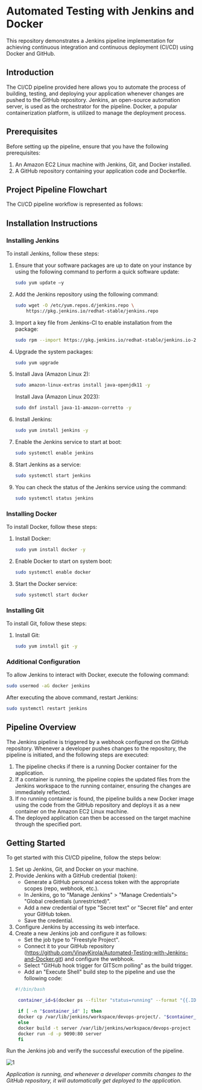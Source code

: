 # Automated Testing with Jenkins and Docker

This repository demonstrates a Jenkins pipeline implementation for achieving continuous integration and continuous deployment (CI/CD) using Docker and GitHub.

## Introduction

The CI/CD pipeline provided here allows you to automate the process of building, testing, and deploying your application whenever changes are pushed to the GitHub repository. Jenkins, an open-source automation server, is used as the orchestrator for the pipeline. Docker, a popular containerization platform, is utilized to manage the deployment process.

## Prerequisites

Before setting up the pipeline, ensure that you have the following prerequisites:

1. An Amazon EC2 Linux machine with Jenkins, Git, and Docker installed.
2. A GitHub repository containing your application code and Dockerfile.

## Project Pipeline Flowchart

The CI/CD pipeline workflow is represented as follows:


## Installation Instructions

### Installing Jenkins

To install Jenkins, follow these steps:

1. Ensure that your software packages are up to date on your instance by using the following command to perform a quick software update:
    ```bash
    sudo yum update –y
    ```

2. Add the Jenkins repository using the following command:
    ```bash
    sudo wget -O /etc/yum.repos.d/jenkins.repo \
        https://pkg.jenkins.io/redhat-stable/jenkins.repo
    ```

3. Import a key file from Jenkins-CI to enable installation from the package:
    ```bash
    sudo rpm --import https://pkg.jenkins.io/redhat-stable/jenkins.io-2023.key
    ```

4. Upgrade the system packages:
    ```bash
    sudo yum upgrade
    ```

5. Install Java (Amazon Linux 2):
    ```bash
    sudo amazon-linux-extras install java-openjdk11 -y
    ```

   Install Java (Amazon Linux 2023):
    ```bash
    sudo dnf install java-11-amazon-corretto -y
    ```

6. Install Jenkins:
    ```bash
    sudo yum install jenkins -y
    ```

7. Enable the Jenkins service to start at boot:
    ```bash
    sudo systemctl enable jenkins
    ```

8. Start Jenkins as a service:
    ```bash
    sudo systemctl start jenkins
    ```

9. You can check the status of the Jenkins service using the command:
    ```bash
    sudo systemctl status jenkins
    ```
### Installing Docker

To install Docker, follow these steps:

1. Install Docker:
    ```bash
    sudo yum install docker -y
    ```

2. Enable Docker to start on system boot:
    ```bash
    sudo systemctl enable docker
    ```

3. Start the Docker service:
    ```bash
    sudo systemctl start docker
    ```

### Installing Git

To install Git, follow these steps:

1. Install Git:
    ```bash
    sudo yum install git -y
    ```

### Additional Configuration

To allow Jenkins to interact with Docker, execute the following command:

```bash
sudo usermod -aG docker jenkins
```
After executing the above command, restart Jenkins:

```bash
sudo systemctl restart jenkins
```

## Pipeline Overview

The Jenkins pipeline is triggered by a webhook configured on the GitHub repository. Whenever a developer pushes changes to the repository, the pipeline is initiated, and the following steps are executed:

1. The pipeline checks if there is a running Docker container for the application.
2. If a container is running, the pipeline copies the updated files from the Jenkins workspace to the running container, ensuring the changes are immediately reflected.
3. If no running container is found, the pipeline builds a new Docker image using the code from the GitHub repository and deploys it as a new container on the Amazon EC2 Linux machine.
4. The deployed application can then be accessed on the target machine through the specified port.

## Getting Started

To get started with this CI/CD pipeline, follow the steps below:

1. Set up Jenkins, Git, and Docker on your machine.
2. Provide Jenkins with a GitHub credential (token):
   - Generate a GitHub personal access token with the appropriate scopes (repo, webhook, etc.).
   - In Jenkins, go to "Manage Jenkins" > "Manage Credentials"> "Global credentials (unrestricted)".
   - Add a new credential of type "Secret text" or "Secret file" and enter your GitHub token.
   - Save the credential. 
3. Configure Jenkins by accessing its web interface.
4. Create a new Jenkins job and configure it as follows:
   - Set the job type to "Freestyle Project".
   - Connect it to your GitHub repository (https://github.com/VinayKirola/Automated-Testing-with-Jenkins-and-Docker.git) and configure the webhook.
   - Select "GitHub hook trigger for GITScm polling" as the build trigger.
   - Add an "Execute Shell" build step to the pipeline and use the following code:
   ```bash
   #!/bin/bash

    container_id=$(docker ps --filter "status=running" --format "{{.ID}}")

    if [ -n "$container_id" ]; then
    docker cp /var/lib/jenkins/workspace/devops-project/. "$container_id":/usr/share/nginx/html
    else
    docker build -t server /var/lib/jenkins/workspace/devops-project
    docker run -d -p 9090:80 server
    fi
    ```
Run the Jenkins job and verify the successful execution of the pipeline.

![1](https://github.com/kamleshrawat/Automated-Testing-with-Jenkins-and-Docker/assets/108130020/fc9b8c88-3090-4fcb-bd0f-a0236d83d6b3)


*Application is running, and whenever a developer commits changes to the GitHub repository, it will automatically get deployed to the application.*

